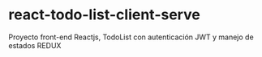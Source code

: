 # react-todo-list-client-serve

Proyecto front-end Reactjs, TodoList con autenticación JWT y manejo de estados REDUX

